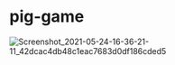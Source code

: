 # pig-game

![Screenshot_2021-05-24-16-36-21-11_42dcac4db48c1eac7683d0df186cded5](https://user-images.githubusercontent.com/65083607/119339576-ef4c0480-bcae-11eb-811a-5a8995237c44.jpg)

